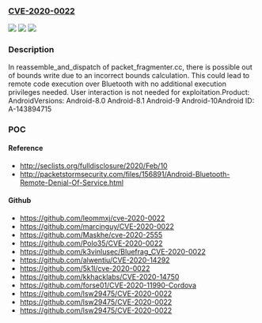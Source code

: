 ### [CVE-2020-0022](https://cve.mitre.org/cgi-bin/cvename.cgi?name=CVE-2020-0022)
![](https://img.shields.io/static/v1?label=Product&message=Android&color=blue)
![](https://img.shields.io/static/v1?label=Version&message=n%2Fa&color=blue)
![](https://img.shields.io/static/v1?label=Vulnerability&message=Denial%20of%20service&color=brighgreen)

### Description

In reassemble_and_dispatch of packet_fragmenter.cc, there is possible out of bounds write due to an incorrect bounds calculation. This could lead to remote code execution over Bluetooth with no additional execution privileges needed. User interaction is not needed for exploitation.Product: AndroidVersions: Android-8.0 Android-8.1 Android-9 Android-10Android ID: A-143894715

### POC

#### Reference
- http://seclists.org/fulldisclosure/2020/Feb/10
- http://packetstormsecurity.com/files/156891/Android-Bluetooth-Remote-Denial-Of-Service.html

#### Github
- https://github.com/leommxj/cve-2020-0022
- https://github.com/marcinguy/CVE-2020-0022
- https://github.com/Maskhe/cve-2020-2555
- https://github.com/Polo35/CVE-2020-0022
- https://github.com/k3vinlusec/Bluefrag_CVE-2020-0022
- https://github.com/alwentiu/CVE-2020-14292
- https://github.com/5k1l/cve-2020-0022
- https://github.com/kkhacklabs/CVE-2020-14750
- https://github.com/forse01/CVE-2020-11990-Cordova
- https://github.com/lsw29475/CVE-2020-0022
- https://github.com/lsw29475/CVE-2020-0022
- https://github.com/lsw29475/CVE-2020-0022

